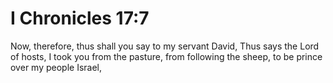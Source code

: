 # I Chronicles 17:7

Now, therefore, thus shall you say to my servant David, Thus says the Lord of hosts, I took you from the pasture, from following the sheep, to be prince over my people Israel,
